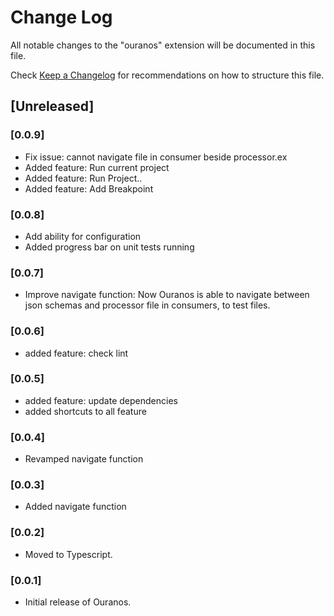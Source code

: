 # Change Log

All notable changes to the "ouranos" extension will be documented in this file.

Check [Keep a Changelog](http://keepachangelog.com/) for recommendations on how to structure this file.

## [Unreleased]

### [0.0.9]
- Fix issue: cannot navigate file in consumer beside processor.ex
- Added feature: Run current project
- Added feature: Run Project..
- Added feature: Add Breakpoint

### [0.0.8]
- Add ability for configuration
- Added progress bar on unit tests running

### [0.0.7]
- Improve navigate function: Now Ouranos is able to navigate between json schemas and processor file in consumers, to test files.

### [0.0.6]
- added feature: check lint

### [0.0.5]
- added feature: update dependencies
- added shortcuts to all feature

### [0.0.4]
- Revamped navigate function

### [0.0.3]
- Added navigate function

### [0.0.2]
- Moved to Typescript.

### [0.0.1]
- Initial release of Ouranos.